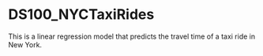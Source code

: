 # DS100_NYCTaxiRides


This is a linear regression model that predicts the travel time of a taxi ride in New York. 
